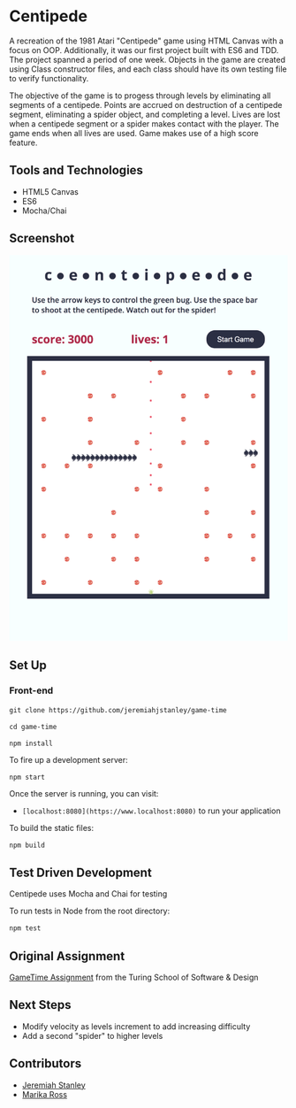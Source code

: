 # Centipede

A recreation of the 1981 Atari "Centipede" game using HTML Canvas with a focus on OOP. Additionally, it was our first project built with ES6 and TDD. The project spanned a period of one week. Objects in the game are created using Class constructor files, and each class should have its own testing file to verify functionality.

The objective of the game is to progess through levels by eliminating all segments of a centipede. Points are accrued on destruction of a centipede segment, eliminating a spider object, and completing a level. Lives are lost when a centipede segment or a spider makes contact with the player. The game ends when all lives are used. Game makes use of a high score feature.

## Tools and Technologies

* HTML5 Canvas
* ES6
* Mocha/Chai


## Screenshot
<img src="https://github.com/jeremiahjstanley/game-time/blob/master/images/centipede.png" />

## Set Up
### Front-end

```
git clone https://github.com/jeremiahjstanley/game-time
```

```
cd game-time
```

```
npm install
```

To fire up a development server:

```
npm start
```

Once the server is running, you can visit:

* `[localhost:8080](https://www.localhost:8080)` to run your application


To build the static files:

```js
npm build
```

## Test Driven Development

Centipede uses Mocha and Chai for testing

To run tests in Node from the root directory:

```js
npm test
```

## Original Assignment

[GameTime Assignment](http://frontend.turing.io/projects/game-time.html) from the Turing School of Software & Design

## Next Steps

* Modify velocity as levels increment to add increasing difficulty
* Add a second "spider" to higher levels

## Contributors

* [Jeremiah Stanley](https://github.com/jeremiahjstanley)
* [Marika Ross](https://github.com/marikaross)

